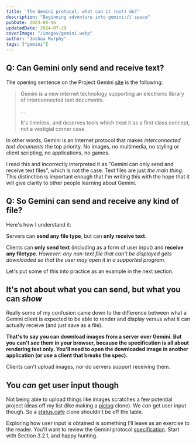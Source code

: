 ```yaml
---
title: 'The Gemini protocol: what can it (not) do?'
description: "Beginning adventure into gemini:// space"
pubDate: 2023-08-16
updatedDate: 2024-07-29
coverImage: "/images/gemini.webp"
author: "Joshua Murphy"
tags: ["gemini"]
---
```



## Q: Can Gemini only send and receive text?

The opening sentence on the Project Gemini [site](https://gemini.circumlunar.space) is the following:

> Gemini is a new internet technology supporting an electronic library of interconnected text documents.
>
> ...
>
> It's timeless, and deserves tools which treat it as a first class concept, not a vestigial corner case


In other words, Gemini is an Internet protocol that makes _interconnected text documents_ the top priority. No images, no multimedia, no styling or client scripting, no applications, no games. 

I read this and incorrectly interpreted it as "Gemini can only send and receive text files", which is not the case. Text files are just _the main thing_. This distinction is important enough that I'm writing this with the hope that it will give clarity to other people learning about Gemini. 


## Q: So Gemini can send and receive any kind of file?

Here's how I understand it:

Servers can **send any file type**, but can **only receive text**.

Clients can **only send text** (including as a form of user input) and **receive any filetype**. _However: any non-text file that can't be displayed gets downloaded so that the user may open it in a supported program._


Let's put some of this into practice as an example in the next section. 

## It's not about what you can send, but what you can _show_

Really some of my confusion came down to the difference between what a Gemini client is expected to be able to render and display versus what it can actually receive (and just save as a file). 

**That's to say you can download images from a server over Gemini. But you can't _see_ them in your browser, because the specification is all about rendering text only. You'll need to open the downloaded image in another application (or use a client that breaks the spec).** 


Clients can't upload images, nor do servers support receiving them.

## You _can_ get user input though

Not being able to upload things like images scratches a few potential project ideas off my list (like making a [piclog](https://piclog.blue) clone). We _can_ get user input though. So a [status.cafe](https://status.cafe) clone shouldn't be off the table.

Exploring how user input is obtained is something I'll leave as an exercise to the reader. You'll want to review the Gemini protocol [specification](https://gemini.circumlunar.space/docs/specification.gmi). Start with Section 3.2.1, and happy hunting.